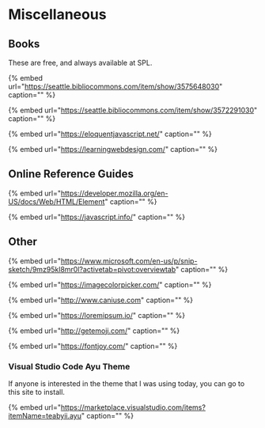 # Miscellaneous

## Books

These are free, and always available at SPL.

{% embed url="https://seattle.bibliocommons.com/item/show/3575648030" caption="" %}

{% embed url="https://seattle.bibliocommons.com/item/show/3572291030" caption="" %}

{% embed url="https://eloquentjavascript.net/" caption="" %}

{% embed url="https://learningwebdesign.com/" caption="" %}

## Online Reference Guides

{% embed url="https://developer.mozilla.org/en-US/docs/Web/HTML/Element" caption="" %}

{% embed url="https://javascript.info/" caption="" %}

## Other

{% embed url="https://www.microsoft.com/en-us/p/snip-sketch/9mz95kl8mr0l?activetab=pivot:overviewtab" caption="" %}

{% embed url="https://imagecolorpicker.com/" caption="" %}

{% embed url="http://www.caniuse.com" caption="" %}

{% embed url="https://loremipsum.io/" caption="" %}

{% embed url="http://getemoji.com/" caption="" %}

{% embed url="https://fontjoy.com/" caption="" %}

### Visual Studio Code Ayu Theme

If anyone is interested in the theme that I was using today, you can go to this site to install.

{% embed url="https://marketplace.visualstudio.com/items?itemName=teabyii.ayu" caption="" %}


